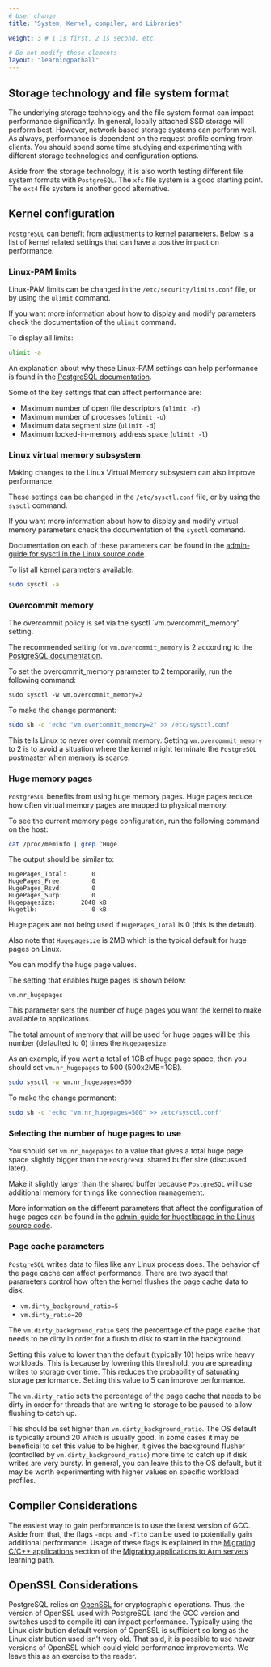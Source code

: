 ```yaml
---
# User change
title: "System, Kernel, compiler, and Libraries"

weight: 3 # 1 is first, 2 is second, etc.

# Do not modify these elements
layout: "learningpathall"
---
```


##  Storage technology and file system format

The underlying storage technology and the file system format can impact performance significantly. In general, locally attached SSD storage will perform best. However, network based storage systems can perform well. As always, performance is dependent on the request profile coming from clients. You should spend some time studying and experimenting with different storage technologies and configuration options.

Aside from the storage technology, it is also worth testing different file system formats with `PostgreSQL`. The `xfs` file system is a good starting point. The `ext4` file system is another good alternative.

##  Kernel configuration

`PostgreSQL` can benefit from adjustments to kernel parameters. Below is a list of kernel related settings that can have a positive impact on performance.

### Linux-PAM limits

Linux-PAM limits can be changed in the `/etc/security/limits.conf` file, or by using the `ulimit` command.

If you want more information about how to display and modify parameters check the documentation of the `ulimit` command.

To display all limits:
```bash
ulimit -a
```

An explanation about why these Linux-PAM settings can help performance is found in the [PostgreSQL documentation](https://www.postgresql.org/docs/current/kernel-resources.html).

Some of the key settings that can affect performance are:

- Maximum number of open file descriptors (`ulimit -n`)
- Maximum number of processes (`ulimit -u`)
- Maximum data segment size (`ulimit -d`)
- Maximum locked-in-memory address space (`ulimit -l`)


### Linux virtual memory subsystem

Making changes to the Linux Virtual Memory subsystem can also improve performance.

These settings can be changed in the `/etc/sysctl.conf` file, or by using the `sysctl` command.

If you want more information about how to display and modify virtual memory parameters check the documentation of the `sysctl` command.

Documentation on each of these parameters can be found in the [admin-guide for sysctl in the Linux source code](https://github.com/torvalds/linux/blob/master/Documentation/admin-guide/sysctl/vm.rst).

To list all kernel parameters available:

```bash
sudo sysctl -a
```

### Overcommit memory

The overcommit policy is set via the sysctl `vm.overcommit_memory' setting.

The recommended setting for `vm.overcommit_memory` is 2 according to the [PostgreSQL documentation](https://www.postgresql.org/docs/15/kernel-resources.html).

To set the overcommit_memory parameter to 2 temporarily, run the following command:

```console
sudo sysctl -w vm.overcommit_memory=2
```
To make the change permanent:

```bash
sudo sh -c 'echo "vm.overcommit_memory=2" >> /etc/sysctl.conf'
```
This tells Linux to never over commit memory. Setting `vm.overcommit_memory` to 2 is to avoid a situation where the kernel might terminate the `PostgreSQL` postmaster when memory is scarce.

### Huge memory pages

`PostgreSQL` benefits from using huge memory pages. Huge pages reduce how often virtual memory pages are mapped to physical memory.

To see the current memory page configuration, run the following command on the host:

```bash
cat /proc/meminfo | grep ^Huge
```

The output should be similar to:

```output
HugePages_Total:       0
HugePages_Free:        0
HugePages_Rsvd:        0
HugePages_Surp:        0
Hugepagesize:       2048 kB
Hugetlb:               0 kB
```

Huge pages are not being used if `HugePages_Total` is 0 (this is the default).

Also note that `Hugepagesize` is 2MB which is the typical default for huge pages on Linux.

You can modify the huge page values.

The setting that enables huge pages is shown below:

```output
vm.nr_hugepages
```

This parameter sets the number of huge pages you want the kernel to make available to applications.

The total amount of memory that will be used for huge pages will be this number (defaulted to 0) times the `Hugepagesize`.

As an example, if you want a total of 1GB of huge page space, then you should set `vm.nr_hugepages` to 500 (500x2MB=1GB).

```bash
sudo sysctl -w vm.nr_hugepages=500
```

To make the change permanent:

```bash
sudo sh -c 'echo "vm.nr_hugepages=500" >> /etc/sysctl.conf'
```

### Selecting the number of huge pages to use

You should set `vm.nr_hugepages` to a value that gives a total huge page space slightly bigger than the `PostgreSQL` shared buffer size (discussed later).

Make it slightly larger than the shared buffer because `PostgreSQL` will use additional memory for things like connection management.

More information on the different parameters that affect the configuration of huge pages can be found in the [admin-guide for hugetlbpage in the Linux source code](https://github.com/torvalds/linux/blob/master/Documentation/admin-guide/mm/hugetlbpage.rst).

### Page cache parameters

`PostgreSQL` writes data to files like any Linux process does. The behavior of the page cache can affect performance. There are two sysctl that parameters control how often the kernel flushes the page cache data to disk.

- `vm.dirty_background_ratio=5`
- `vm.dirty_ratio=20`

The `vm.dirty_background_ratio` sets the percentage of the page cache that needs to be dirty in order for a flush to disk to start in the background.

Setting this value to lower than the default (typically 10) helps write heavy workloads. This is because by lowering this threshold, you are spreading writes to storage over time. This reduces the probability of saturating storage performance. Setting this value to 5 can improve performance.

The `vm.dirty_ratio` sets the percentage of the page cache that needs to be dirty in order for threads that are writing to storage to be paused to allow flushing to catch up.

This should be set higher than `vm.dirty_background_ratio`. The OS default is typically around 20 which is usually good. In some cases it may be beneficial to set this value to be higher, it gives the background flusher (controlled by `vm.dirty_background_ratio`) more time to catch up if disk writes are very bursty. In general, you can leave this to the OS default, but it may be worth experimenting with higher values on specific workload profiles.

##  Compiler Considerations

The easiest way to gain performance is to use the latest version of GCC. Aside from that, the flags `-mcpu` and `-flto` can be used to potentially gain additional performance. Usage of these flags is explained in the [Migrating C/C++ applications](/learning-paths/servers-and-cloud-computing/migration/c/) section of the [Migrating applications to Arm servers](/learning-paths/servers-and-cloud-computing/migration/) learning path.

##  OpenSSL Considerations

PostgreSQL relies on [OpenSSL](https://www.openssl.org/) for cryptographic operations. Thus, the version of OpenSSL used with PostgreSQL (and the GCC version and switches used to compile it) can impact performance. Typically using the Linux distribution default version of OpenSSL is sufficient so long as the Linux distribution used isn't very old. That said, it is possible to use newer versions of OpenSSL which could yield performance improvements. We leave this as an exercise to the reader.
